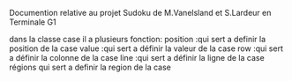 Documention relative au projet Sudoku de M.Vanelsland et S.Lardeur en Terminale G1

dans la classe case il a plusieurs fonction:
	position :qui sert a definir la position de la case
	value :qui sert a définir la valeur de la case
	row :qui sert a définir la colonne de la case
	line :qui sert a définir la ligne de la case
	régions qui sert a definir la region de la case
	
